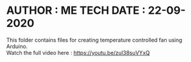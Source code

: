 AUTHOR : ME TECH
DATE : 22-09-2020
======================================================
This folder contains files for creating temperature controlled fan using Arduino.\
Watch the full video here : https://youtu.be/zul38suVYxQ
